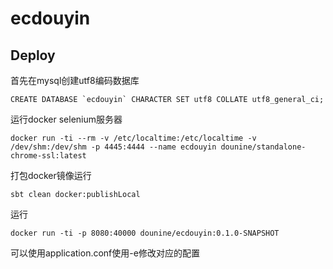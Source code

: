 # ecdouyin

## Deploy
首先在mysql创建utf8编码数据库
```shell
CREATE DATABASE `ecdouyin` CHARACTER SET utf8 COLLATE utf8_general_ci;
```
运行docker selenium服务器
```
docker run -ti --rm -v /etc/localtime:/etc/localtime -v /dev/shm:/dev/shm -p 4445:4444 --name ecdouyin dounine/standalone-chrome-ssl:latest
```
打包docker镜像运行
```
sbt clean docker:publishLocal
```
运行
```
docker run -ti -p 8080:40000 dounine/ecdouyin:0.1.0-SNAPSHOT
```
可以使用application.conf使用-e修改对应的配置
